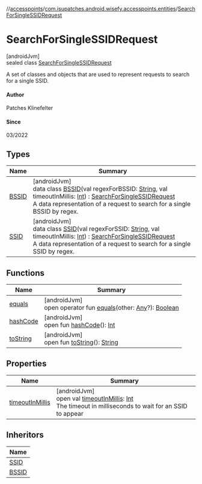 //[accesspoints](../../../index.md)/[com.isupatches.android.wisefy.accesspoints.entities](../index.md)/[SearchForSingleSSIDRequest](index.md)

# SearchForSingleSSIDRequest

[androidJvm]\
sealed class [SearchForSingleSSIDRequest](index.md)

A set of classes and objects that are used to represent requests to search for a single SSID.

#### Author

Patches Klinefelter

#### Since

03/2022

## Types

| Name | Summary |
|---|---|
| [BSSID](-b-s-s-i-d/index.md) | [androidJvm]<br>data class [BSSID](-b-s-s-i-d/index.md)(val regexForBSSID: [String](https://kotlinlang.org/api/latest/jvm/stdlib/kotlin/-string/index.html), val timeoutInMillis: [Int](https://kotlinlang.org/api/latest/jvm/stdlib/kotlin/-int/index.html)) : [SearchForSingleSSIDRequest](index.md)<br>A data representation of a request to search for a single BSSID by regex. |
| [SSID](-s-s-i-d/index.md) | [androidJvm]<br>data class [SSID](-s-s-i-d/index.md)(val regexForSSID: [String](https://kotlinlang.org/api/latest/jvm/stdlib/kotlin/-string/index.html), val timeoutInMillis: [Int](https://kotlinlang.org/api/latest/jvm/stdlib/kotlin/-int/index.html)) : [SearchForSingleSSIDRequest](index.md)<br>A data representation of a request to search for a single SSID by regex. |

## Functions

| Name | Summary |
|---|---|
| [equals](-b-s-s-i-d/index.md#585090901%2FFunctions%2F974708819) | [androidJvm]<br>open operator fun [equals](-b-s-s-i-d/index.md#585090901%2FFunctions%2F974708819)(other: [Any](https://kotlinlang.org/api/latest/jvm/stdlib/kotlin/-any/index.html)?): [Boolean](https://kotlinlang.org/api/latest/jvm/stdlib/kotlin/-boolean/index.html) |
| [hashCode](-b-s-s-i-d/index.md#1794629105%2FFunctions%2F974708819) | [androidJvm]<br>open fun [hashCode](-b-s-s-i-d/index.md#1794629105%2FFunctions%2F974708819)(): [Int](https://kotlinlang.org/api/latest/jvm/stdlib/kotlin/-int/index.html) |
| [toString](-b-s-s-i-d/index.md#1616463040%2FFunctions%2F974708819) | [androidJvm]<br>open fun [toString](-b-s-s-i-d/index.md#1616463040%2FFunctions%2F974708819)(): [String](https://kotlinlang.org/api/latest/jvm/stdlib/kotlin/-string/index.html) |

## Properties

| Name | Summary |
|---|---|
| [timeoutInMillis](timeout-in-millis.md) | [androidJvm]<br>open val [timeoutInMillis](timeout-in-millis.md): [Int](https://kotlinlang.org/api/latest/jvm/stdlib/kotlin/-int/index.html)<br>The timeout in milliseconds to wait for an SSID to appear |

## Inheritors

| Name |
|---|
| [SSID](-s-s-i-d/index.md) |
| [BSSID](-b-s-s-i-d/index.md) |
